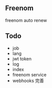 ## Freenom 
freenom auto renew

## Todo
 - job
 - lang
 - jwt token 
 - log
 - index
 - freenom service
 - webhooks 完善
